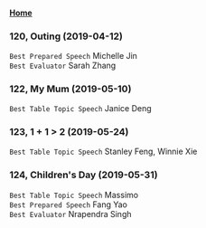 
#### [Home](https://eshtmc.github.io/)    

### 120, Outing (2019-04-12)
`Best Prepared Speech` Michelle Jin   
`Best Evaluator` Sarah Zhang   

### 122, My Mum (2019-05-10)
`Best Table Topic Speech` Janice Deng   

### 123, 1 + 1 > 2 (2019-05-24)   
`Best Table Topic Speech` Stanley Feng, Winnie Xie  

### 124, Children's Day (2019-05-31)   
`Best Table Topic Speech` Massimo   
`Best Prepared Speech` Fang Yao   
`Best Evaluator` Nrapendra Singh   
